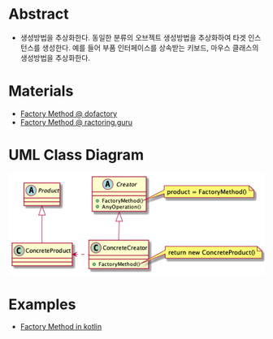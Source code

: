 # Abstract

* 생성방법을 추상화한다. 동일한 분류의 오브젝트 생성방법을 추상화하여 타겟 인스턴스를 생성한다. 예를 들어 부품 인터페이스를 상속받는 키보드, 마우스 클래스의 생성방법을 추상화한다.

# Materials

* [Factory Method @ dofactory](https://www.dofactory.com/net/factory-method-design-pattern)
* [Factory Method @ ractoring.guru](https://refactoring.guru/design-patterns/factory-method)

# UML Class Diagram

![](factorymethod.png)

# Examples

* [Factory Method in kotlin](/kotlin/kotlin_design_pattern/factorymethod.md)
